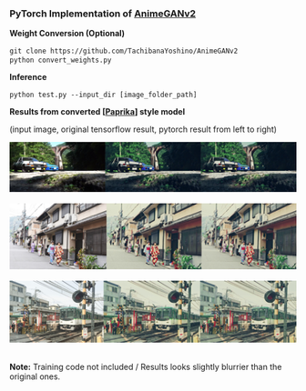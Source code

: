 ### PyTorch Implementation of [AnimeGANv2](https://github.com/TachibanaYoshino/AnimeGANv2)


**Weight Conversion (Optional)**
```
git clone https://github.com/TachibanaYoshino/AnimeGANv2
python convert_weights.py
```

**Inference**
```
python test.py --input_dir [image_folder_path]
```

**Results from converted [[Paprika](https://drive.google.com/file/d/1K_xN32uoQKI8XmNYNLTX5gDn1UnQVe5I/view?usp=sharing)] style model**

(input image, original tensorflow result, pytorch result from left to right)

<img src="./samples/compare/1.jpg" width="650"> &nbsp; 
<img src="./samples/compare/2.jpg" width="650"> &nbsp; 
<img src="./samples/compare/3.jpg" width="650"> &nbsp; 

**Note:** Training code not included / Results looks slightly blurrier than the original ones.
